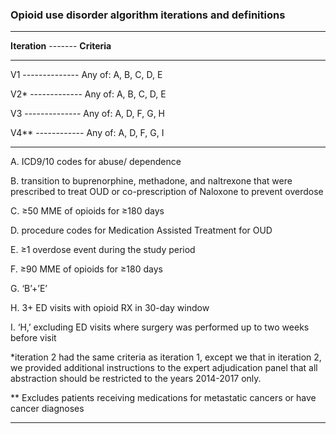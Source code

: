 ### Opioid use disorder algorithm iterations and definitions
_______________________________________________________________________

**Iteration** ------- **Criteria**
_______________________________________________________________________

V1		--------------	Any of: A, B, C, D, E

V2*	-------------  Any of: A, B, C, D, E

V3	  --------------  Any of: A, D, F, G, H

V4**	------------  Any of: A, D, F, G, I
________________________________________________________________________

A.	ICD9/10 codes for abuse/ dependence

B.	transition to buprenorphine, methadone, and naltrexone that were prescribed to treat OUD or co-prescription of Naloxone to prevent overdose

C.	≥50 MME of opioids for ≥180 days

D.	procedure codes for Medication Assisted Treatment for OUD

E.	≥1 overdose event during the study period

F.	≥90 MME of opioids for ≥180 days

G.	‘B’+’E’

H.	3+ ED visits with opioid RX in 30-day window 

I.	‘H,’ excluding ED visits where surgery was performed up to two weeks before visit

*iteration 2 had the same criteria as iteration 1, except we that in iteration 2, we provided additional instructions to the expert adjudication panel that all abstraction should be restricted to the years 2014-2017 only.

** Excludes patients receiving medications for metastatic cancers or have cancer diagnoses
_____________________________________________________________________________________________________________________________________________________


